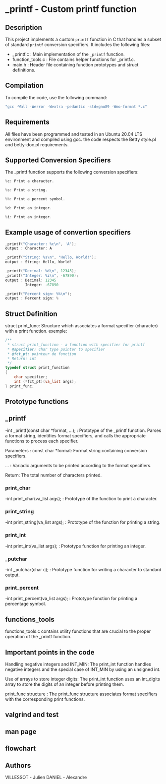 # _printf - Custom printf function

## Description
This project implements a custom `printf` function in C that handles a subset of standard `printf` conversion specifiers. It includes the following files:
- _printf.c : Main implementation of the `_printf` function.
- function_tools.c : File contains helper functions for _printf.c.
- main.h : Header file containing function prototypes and struct definitions.
## Compilation

To compile the code, use the following command:
```c
"gcc -Wall -Werror -Wextra -pedantic -std=gnu89 -Wno-format *.c"
```
## Requirements 

All files have been programmed and tested in an Ubuntu 20.04 LTS environment and compiled using gcc.
the code respects the Betty style.pl and betty-doc.pl requirements.

## Supported Conversion Specifiers
The _printf function supports the following conversion specifiers:

```c
%c: Print a character.

%s: Print a string.

%%: Print a percent symbol.

%d: Print an integer.

%i: Print an integer.
```
## Example usage of convertion specifiers

```c
_printf("Character: %c\n", 'A');
output : Character: A

_printf("String: %s\n", "Hello, World!");
output : String: Hello, World!

_printf("Decimal: %d\n", 12345);
_printf("Integer: %i\n", -67890);
output : Decimal: 12345
         Integer: -67890

_printf("Percent sign: %%\n");
output : Percent sign: %
```
## Struct Definition

struct print_func: Structure which associates a format specifier (character) with a print function.
exemple:
```c
/**
 * struct print_function - a function with specifier for printf
 * @specifier: char type pointer to specifier
 * @fct_pt: pointeur de fonction
 * Return: int
 */
typedef struct print_function
{
	char specifier;
	int (*fct_pt)(va_list args);
} print_func;
```
## Prototype functions
## _printf
-int _printf(const char *format, ...); : Prototype of the _printf function.
Parses a format string, identifies format specifiers, and calls the appropriate functions to process each specifier.

Parameters :
const char *format: Format string containing conversion specifiers.

... : Variadic arguments to be printed according to the format specifiers.

Return: The total number of characters printed.
### print_char
-int print_char(va_list args); : Prototype of the function to print a character.
### print_string
-int print_string(va_list args); : Prototype of the function for printing a string.
### print_int
-int print_int(va_list args); : Prototype function for printing an integer.
### _putchar
-int _putchar(char c); : Prototype function for writing a character to standard output.
### print_percent
-int print_percent(va_list args); : Prototype function for printing a percentage symbol.

## functions_tools

functions_tools.c contains utility functions that are crucial to the proper operation of the _printf function.

## Important points in the code

Handling negative integers and INT_MIN: The print_int function handles negative integers and the special case of INT_MIN by using an unsigned int.

Use of arrays to store integer digits: The print_int function uses an int_digits array to store the digits of an integer before printing them.

print_func structure : The print_func structure associates format specifiers with the corresponding print functions.

## valgrind and test


## man page



## flowchart




## Authors

VILLESSOT - Julien
DANIEL - Alexandre
